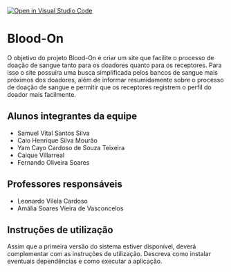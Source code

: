 [![Open in Visual Studio Code](https://classroom.github.com/assets/open-in-vscode-718a45dd9cf7e7f842a935f5ebbe5719a5e09af4491e668f4dbf3b35d5cca122.svg)](https://classroom.github.com/online_ide?assignment_repo_id=14397695&assignment_repo_type=AssignmentRepo)
# Blood-On
O objetivo do projeto Blood-On é criar um site que facilite o processo de doação de sangue tanto para os doadores quanto para os receptores. Para isso o site possuíra uma busca simplificada pelos bancos de sangue mais próximos dos doadores, além de informar resumidamente sobre o processo de doação de sangue e permitir que os receptores registrem o perfil do doador mais facilmente.

## Alunos integrantes da equipe

* Samuel Vital Santos Silva
* Caio Henrique Silva Mourão
* Yam Cayo Cardoso de Souza Teixeira
* Caique Villarreal
* Fernando Oliveira Soares

## Professores responsáveis

* Leonardo Vilela Cardoso
* Amália Soares Vieira de Vasconcelos

## Instruções de utilização

Assim que a primeira versão do sistema estiver disponível, deverá complementar com as instruções de utilização. Descreva como instalar eventuais dependências e como executar a aplicação.
